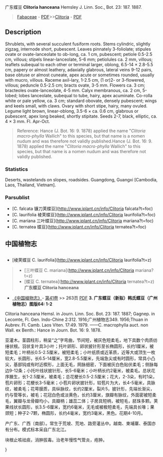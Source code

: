 广东蝶豆 **Clitoria hanceana** Hemsley J. Linn. Soc., Bot. 23: 187. 1887.

> [Fabaceae](http://www.iplant.cn/info/Fabaceae?t=foc) - [PDF](http://www.iplant.cn/foc/pdf/Fabaceae.pdf)>>[Clitoria](http://www.iplant.cn/info/Clitoria?t=foc) - [PDF](http://www.iplant.cn/foc/pdf/Clitoria.pdf)

## Description

Shrublets, with several succulent fusiform roots. Stems cylindric, slightly zigzag, internode short, pubescent. Leaves pinnately 3-foliolate; stipules ovate or ovate-lanceolate to ob-long, ca. 1 cm, pubescent; petiole 0.5-2.5 cm, villous; stipels linear-lanceolate, 5-6 mm; petiolules ca. 2 mm, villous; leaflets subequal to each other or terminal larger, oblong, 6.5-14 × 2.8-5.5 cm, papery or almost leathery, adaxially glabrous, lateral veins 9-12 pairs, base obtuse or almost cuneate, apex acute or sometimes rounded, usually with mucro, villous. Raceme axil-lary, 1-2.5 cm, (1 or)2- or 3-flowered, villous; peduncle 0.5-2.5 cm; bracts ovate, 3-5 mm. Flowers ca. 3 cm; bracteoles ovate-lanceolate, 4-5 mm. Calyx membranous, ca. 2 cm, 5-lobed; lobes lanceolate, subequal to tube, hairy, apex acuminate. Co-rolla white or pale yellow, ca. 3 cm; standard obovate, densely pubescent; wings and keels small, with claws. Ovary with short stipe, hairy, many ovuled. Legume light brown, linear-oblong, 3.5-6 × ca. 0.6 cm, glabrous or pubescent, apex long beaked, shortly stipitate. Seeds 2-7, black, elliptic, ca. 4 × 3 mm. Fl. Apr-Oct.
> Reference: 
> Hance (J. Bot. 16: 9. 1878) applied the name \"*Clitoria macro-phylla* Wallich\" to this species, but that name is a nomen nudum and was therefore not validly published.Hance (J. Bot. 16: 9. 1878) applied the name \"*Clitoria macro-phylla* Wallich\" to this species, but that name is a nomen nudum and was therefore not validly published.

### Statistics
Deserts, wastelands on slopes, roadsides. Guangdong, Guangxi [Cambodia, Laos, Thailand, Vietnam].

### Parsublist

* [C.  falcata  镰刀荚蝶豆](http://www.iplant.cn/info/Clitoria falcata?t=foc)
* [C.  laurifolia  棱荚蝶豆](http://www.iplant.cn/info/Clitoria laurifolia?t=foc)
* [C.  mariana  三叶蝶豆](http://www.iplant.cn/info/Clitoria mariana?t=foc)
* [C.  ternatea  蝶豆](http://www.iplant.cn/info/Clitoria ternatea?t=foc)

## 中国植物志
## 
* [棱荚蝶豆  C.  laurifolia](http://www.iplant.cn/info/Clitoria laurifolia?t=z)
> * [三叶蝶豆  C.  mariana](http://www.iplant.cn/info/Clitoria mariana?t=z)
> * [蝶豆  C.  ternatea](http://www.iplant.cn/info/Clitoria ternatea?t=z)
**广东蝶豆 Clitoria hanceana**

* [《中国植物志》](http://www.iplant.cn/frps)- [第41卷](http://www.iplant.cn/frps/vol/41) >> 263页 [PDF](http://www.iplant.cn/frps/pdf/41/263)
**3. 广东蝶豆（新拟）韩氏蝶豆（广州植物志）图版64: 1-2**

Clitoria hanceana Hemsl. in Journ. Linn. Soc. Bot. 23: 187. 1887; Gagnep. in Lecomte, Fl. Gen. Indo-Chine 2:312. 1916;广州植物志349. 1956;Thuan in Aubrev. Fl. Camb. Laos Viten. 17:49. 1979. ——C. macrophylla auct. non Wall. ex Benth.: Hance in Journ. Bot. 16: 9. 1878.

亚灌木。茎圆柱形，稍呈“之”字弯曲，节间短，被灰色短柔毛，地下具数个肉质纺缍状根。羽状复叶具3小叶；托叶卵形、卵状披针形至长椭圆形，长约1厘米，被短柔毛；叶柄长0.5-2.5厘米，被短柔毛；小叶纸质或近革质，近等大或顶生一枚较大，长圆形，长6.5-14厘米，宽2.8-5.5厘米，先端急尖或有时圆形，常具小凸尖，基部钝或有时近楔形，上面无毛，网脉细密，下面被灰白色贴伏柔毛；侧脉每边9-12条；小托叶线状披针形，长5-6毫米；小叶柄长约2毫米，被柔毛。总状花序腋生，长1-2.5厘米，被柔毛；总花梗长0.5-2.5厘米；花大，2-3朵，有时1朵，苞片卵形；花梗长3-5毫米；小苞片卵状披针形，较苞片为大，长4-5毫米，具脉纹，被柔毛；花萼膜质，具纵脉纹，长约2厘米，裂片5，披针形，先端长渐尖，约与管等长，被毛；花冠白色或淡黄色，长约3厘米，旗瓣有脉纹，外面密被短柔毛，翼瓣与龙骨瓣均小，具瓣柄；雄蕊二体；子房具短柄，被短毛，胚珠多颗。荚果线状长圆形，长3.5-6厘米，宽约6毫米，无毛或被极短柔毛，先端具长喙；果颈短；种子2-7颗，椭圆形，长约4毫米，宽约3毫米，黑色。花期4-10月。

产广东、广西〔南部）。常生于荒坡、荒地、路旁灌丛中。越南、柬埔寨、泰国亦有分布。模式标本采自广东北江。

块根止咳祛痰，消肿拔毒。治老年慢性气管炎，疮肿。

}